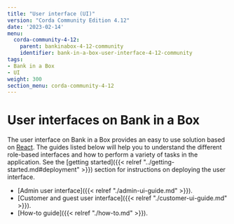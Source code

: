 ```yaml
---
title: "User interface (UI)"
version: "Corda Community Edition 4.12"
date: '2023-02-14'
menu:
  corda-community-4-12:
    parent: bankinabox-4-12-community
    identifier: bank-in-a-box-user-interface-4-12-community
tags:
- Bank in a Box
- UI
weight: 300
section_menu: corda-community-4-12
---
```


# User interfaces on Bank in a Box

The user interface on Bank in a Box provides an easy to use solution based on [React](https://reactjs.org/). The guides listed below will help you to understand the different role-based interfaces and how to perform a variety of tasks in the application. See the [getting started]({{< relref "../getting-started.md#deployment" >}}) section for instructions on deploying the user interface.

* [Admin user interface]({{< relref "./admin-ui-guide.md" >}}).
* [Customer and guest user interface]({{< relref "./customer-ui-guide.md" >}}).
* [How-to guide]({{< relref "./how-to.md" >}}).
